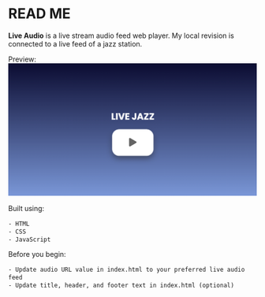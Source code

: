 # READ ME
**Live Audio** is a live stream audio feed web player. My local revision is connected to a live feed of a jazz station.

Preview:
![](screenshot.png)

Built using:
```
- HTML
- CSS
- JavaScript
```

Before you begin:
```
- Update audio URL value in index.html to your preferred live audio feed
- Update title, header, and footer text in index.html (optional)
```
